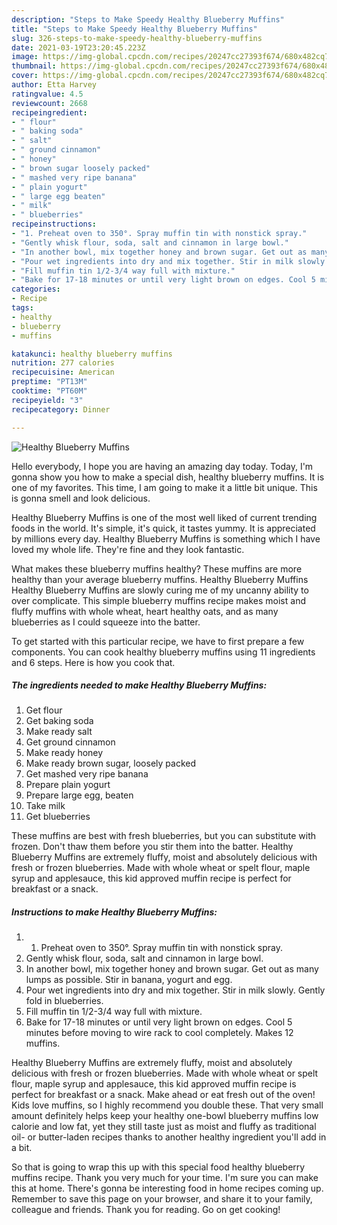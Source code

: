 ```yaml
---
description: "Steps to Make Speedy Healthy Blueberry Muffins"
title: "Steps to Make Speedy Healthy Blueberry Muffins"
slug: 326-steps-to-make-speedy-healthy-blueberry-muffins
date: 2021-03-19T23:20:45.223Z
image: https://img-global.cpcdn.com/recipes/20247cc27393f674/680x482cq70/healthy-blueberry-muffins-recipe-main-photo.jpg
thumbnail: https://img-global.cpcdn.com/recipes/20247cc27393f674/680x482cq70/healthy-blueberry-muffins-recipe-main-photo.jpg
cover: https://img-global.cpcdn.com/recipes/20247cc27393f674/680x482cq70/healthy-blueberry-muffins-recipe-main-photo.jpg
author: Etta Harvey
ratingvalue: 4.5
reviewcount: 2668
recipeingredient:
- " flour"
- " baking soda"
- " salt"
- " ground cinnamon"
- " honey"
- " brown sugar loosely packed"
- " mashed very ripe banana"
- " plain yogurt"
- " large egg beaten"
- " milk"
- " blueberries"
recipeinstructions:
- "1. Preheat oven to 350°. Spray muffin tin with nonstick spray."
- "Gently whisk flour, soda, salt and cinnamon in large bowl."
- "In another bowl, mix together honey and brown sugar. Get out as many lumps as possible. Stir in banana, yogurt and egg."
- "Pour wet ingredients into dry and mix together. Stir in milk slowly. Gently fold in blueberries."
- "Fill muffin tin 1/2-3/4 way full with mixture."
- "Bake for 17-18 minutes or until very light brown on edges. Cool 5 minutes before moving to wire rack to cool completely. Makes 12 muffins."
categories:
- Recipe
tags:
- healthy
- blueberry
- muffins

katakunci: healthy blueberry muffins 
nutrition: 277 calories
recipecuisine: American
preptime: "PT13M"
cooktime: "PT60M"
recipeyield: "3"
recipecategory: Dinner

---
```



![Healthy Blueberry Muffins](https://img-global.cpcdn.com/recipes/20247cc27393f674/680x482cq70/healthy-blueberry-muffins-recipe-main-photo.jpg)

Hello everybody, I hope you are having an amazing day today. Today, I'm gonna show you how to make a special dish, healthy blueberry muffins. It is one of my favorites. This time, I am going to make it a little bit unique. This is gonna smell and look delicious.

Healthy Blueberry Muffins is one of the most well liked of current trending foods in the world. It's simple, it's quick, it tastes yummy. It is appreciated by millions every day. Healthy Blueberry Muffins is something which I have loved my whole life. They're fine and they look fantastic.

What makes these blueberry muffins healthy? These muffins are more healthy than your average blueberry muffins. Healthy Blueberry Muffins Healthy Blueberry Muffins are slowly curing me of my uncanny ability to over complicate. This simple blueberry muffins recipe makes moist and fluffy muffins with whole wheat, heart healthy oats, and as many blueberries as I could squeeze into the batter.


To get started with this particular recipe, we have to first prepare a few components. You can cook healthy blueberry muffins using 11 ingredients and 6 steps. Here is how you cook that.

<!--inarticleads1-->

##### The ingredients needed to make Healthy Blueberry Muffins:

1. Get  flour
1. Get  baking soda
1. Make ready  salt
1. Get  ground cinnamon
1. Make ready  honey
1. Make ready  brown sugar, loosely packed
1. Get  mashed very ripe banana
1. Prepare  plain yogurt
1. Prepare  large egg, beaten
1. Take  milk
1. Get  blueberries


These muffins are best with fresh blueberries, but you can substitute with frozen. Don&#39;t thaw them before you stir them into the batter. Healthy Blueberry Muffins are extremely fluffy, moist and absolutely delicious with fresh or frozen blueberries. Made with whole wheat or spelt flour, maple syrup and applesauce, this kid approved muffin recipe is perfect for breakfast or a snack. 

<!--inarticleads2-->

##### Instructions to make Healthy Blueberry Muffins:

1. 1. Preheat oven to 350°. Spray muffin tin with nonstick spray.
1. Gently whisk flour, soda, salt and cinnamon in large bowl.
1. In another bowl, mix together honey and brown sugar. Get out as many lumps as possible. Stir in banana, yogurt and egg.
1. Pour wet ingredients into dry and mix together. Stir in milk slowly. Gently fold in blueberries.
1. Fill muffin tin 1/2-3/4 way full with mixture.
1. Bake for 17-18 minutes or until very light brown on edges. Cool 5 minutes before moving to wire rack to cool completely. Makes 12 muffins.


Healthy Blueberry Muffins are extremely fluffy, moist and absolutely delicious with fresh or frozen blueberries. Made with whole wheat or spelt flour, maple syrup and applesauce, this kid approved muffin recipe is perfect for breakfast or a snack. Make ahead or eat fresh out of the oven! Kids love muffins, so I highly recommend you double these. That very small amount definitely helps keep your healthy one-bowl blueberry muffins low calorie and low fat, yet they still taste just as moist and fluffy as traditional oil- or butter-laden recipes thanks to another healthy ingredient you&#39;ll add in a bit. 

So that is going to wrap this up with this special food healthy blueberry muffins recipe. Thank you very much for your time. I'm sure you can make this at home. There's gonna be interesting food in home recipes coming up. Remember to save this page on your browser, and share it to your family, colleague and friends. Thank you for reading. Go on get cooking!
